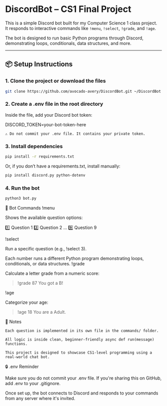 # DiscordBot – CS1 Final Project

This is a simple Discord bot built for my Computer Science 1 class project.  
It responds to interactive commands like `!menu`, `!select`, `!grade`, and `!age`.

The bot is designed to run basic Python programs through Discord, demonstrating loops, conditionals, data structures, and more.

---

## 📦 Setup Instructions

### 1. Clone the project or download the files

```bash
git clone https://github.com/avocado-avery/DiscordBot.git ~/DiscordBot && cd DiscordBot
```

### 2. Create a .env file in the root directory

Inside the file, add your Discord bot token:

DISCORD_TOKEN=your-bot-token-here

    ⚠️ Do not commit your .env file. It contains your private token.


### 3. Install dependencies
```bash
pip install -r requirements.txt
```

Or, if you don’t have a requirements.txt, install manually:
```bash
pip install discord.py python-dotenv
```

### 4. Run the bot
```bash
python3 bot.py
```
💬 Bot Commands
!menu

Shows the available question options:

1️⃣  Question 1
2️⃣  Question 2
...
9️⃣  Question 9

!select <number>

Run a specific question (e.g., !select 3).

Each number runs a different Python program demonstrating loops, conditionals, or data structures.
!grade <score>

Calculate a letter grade from a numeric score:

> !grade 87
You got a B!

!age <number>

Categorize your age:

> !age 18
You are a Adult.

📝 Notes

    Each question is implemented in its own file in the commands/ folder.

    All logic is inside clean, beginner-friendly async def run(message) functions.

    This project is designed to showcase CS1-level programming using a real-world chat bot.

🔒 .env Reminder

Make sure you do not commit your .env file.
If you're sharing this on GitHub, add .env to your .gitignore.


Once set up, the bot connects to Discord and responds to your commands from any server where it's invited.


